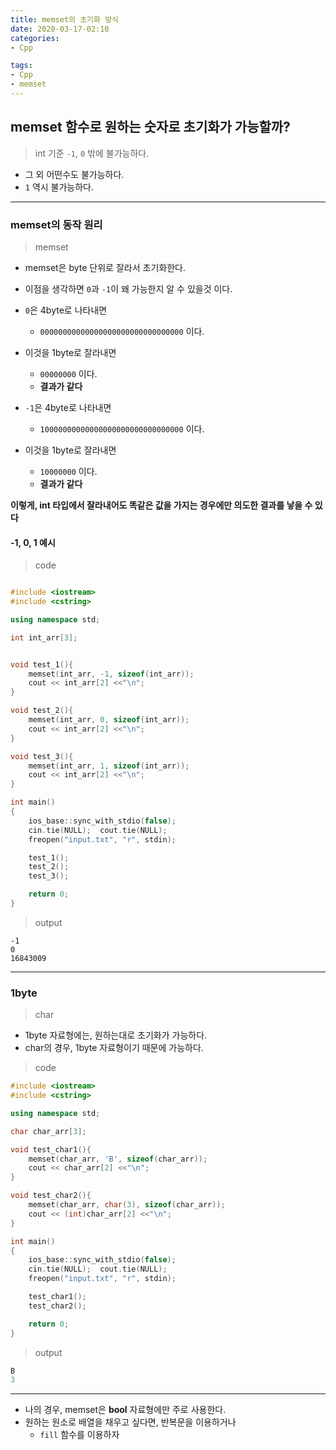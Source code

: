 ```yaml
---
title: memset의 초기화 방식
date: 2020-03-17-02:10
categories: 
- Cpp

tags:
- Cpp
- memset
---
```


## memset 함수로 원하는 숫자로 초기화가 가능할까?
> int 기준 `-1`, `0` 밖에 불가능하다.  

* 그 외 어떤수도 불가능하다.
* `1` 역시 불가능하다.

---

### memset의 동작 원리

> memset

* memset은 byte 단위로 잘라서 초기화한다.
* 이점을 생각하면 `0`과 `-1`이 왜 가능한지 알 수 있을것 이다.
* `0`은 4byte로 나타내면 
    * `00000000000000000000000000000000` 이다.
* 이것을 1byte로 잘라내면
     * `00000000` 이다.
     * **결과가 같다**

* `-1`은 4byte로 나타내면 
    * `10000000000000000000000000000000` 이다.
* 이것을 1byte로 잘라내면
     * `10000000` 이다.
     * **결과가 같다**

**이렇게, int 타입에서 잘라내어도 똑같은 값을 가지는 경우에만 의도한 결과를 낳을 수 있다**

#### -1, 0, 1 예시

> code

```c++

#include <iostream>
#include <cstring>

using namespace std;

int int_arr[3];


void test_1(){
    memset(int_arr, -1, sizeof(int_arr));
    cout << int_arr[2] <<"\n";
}

void test_2(){
    memset(int_arr, 0, sizeof(int_arr));
    cout << int_arr[2] <<"\n";
}

void test_3(){
    memset(int_arr, 1, sizeof(int_arr));
    cout << int_arr[2] <<"\n";
}

int main()
{
    ios_base::sync_with_stdio(false);
    cin.tie(NULL);  cout.tie(NULL);
    freopen("input.txt", "r", stdin);

    test_1();
    test_2();
    test_3();

    return 0;
}

```

> output

```console
-1
0
16843009
```

---

### 1byte

> char

* 1byte 자료형에는, 원하는대로 초기화가 가능하다.
* char의 경우, 1byte 자료형이기 때문에 가능하다.


> code

```c++
#include <iostream>
#include <cstring>

using namespace std;

char char_arr[3];

void test_char1(){
    memset(char_arr, 'B', sizeof(char_arr));
    cout << char_arr[2] <<"\n";
}

void test_char2(){
    memset(char_arr, char(3), sizeof(char_arr));
    cout << (int)char_arr[2] <<"\n";
}

int main()
{
    ios_base::sync_with_stdio(false);
    cin.tie(NULL);  cout.tie(NULL);
    freopen("input.txt", "r", stdin);

    test_char1();
    test_char2();

    return 0;
}
```

> output

```c++
B
3
```

---

* 나의 경우, memset은 **bool** 자료형에만 주로 사용한다.
* 원하는 원소로 배열을 채우고 싶다면, 반복문을 이용하거나
    * `fill` 함수를 이용하자